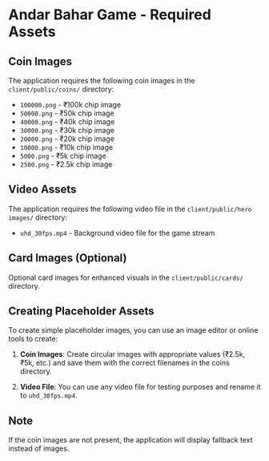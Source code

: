 # Andar Bahar Game - Required Assets

## Coin Images
The application requires the following coin images in the `client/public/coins/` directory:

- `100000.png` - ₹100k chip image
- `50000.png` - ₹50k chip image  
- `40000.png` - ₹40k chip image
- `30000.png` - ₹30k chip image
- `20000.png` - ₹20k chip image
- `10000.png` - ₹10k chip image
- `5000.png` - ₹5k chip image
- `2500.png` - ₹2.5k chip image

## Video Assets
The application requires the following video file in the `client/public/hero images/` directory:

- `uhd_30fps.mp4` - Background video file for the game stream

## Card Images (Optional)
Optional card images for enhanced visuals in the `client/public/cards/` directory.

## Creating Placeholder Assets

To create simple placeholder images, you can use an image editor or online tools to create:

1. **Coin Images**: Create circular images with appropriate values (₹2.5k, ₹5k, etc.) and save them with the correct filenames in the coins directory.

2. **Video File**: You can use any video file for testing purposes and rename it to `uhd_30fps.mp4`.

## Note
If the coin images are not present, the application will display fallback text instead of images.